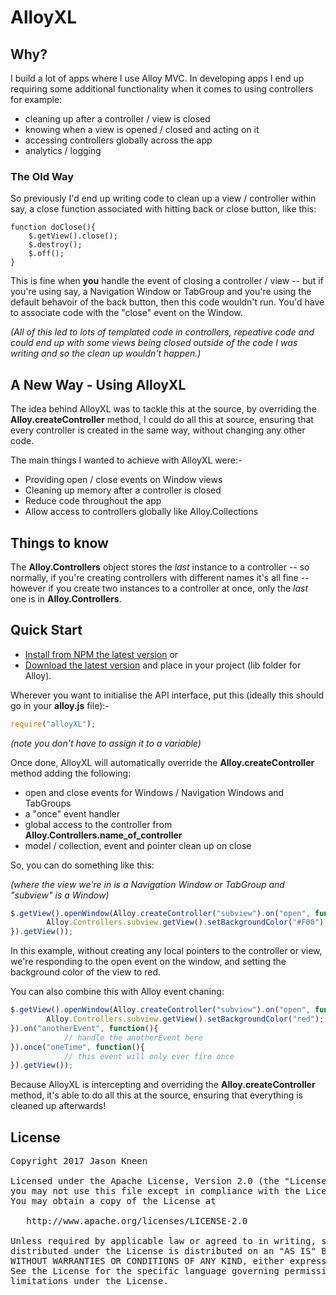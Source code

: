 # AlloyXL

## Why?

I build a lot of apps where I use Alloy MVC. In developing apps I end up requiring some additional functionality when it comes to using controllers for example:

- cleaning up after a controller / view is closed
- knowing when a view is opened / closed and acting on it
- accessing controllers globally across the app
- analytics / logging

### The Old Way

So previously I'd end up writing code to clean up a view / controller within say, a close function associated with hitting back or close button, like this:

```JS
function doClose(){
	$.getView().close();
	$.destroy();
	$.off();
}
```

This is fine when **you** handle the event of closing a controller / view -- but if you're using say, a Navigation Window or TabGroup and you're using the default behavoir of the back button, then this code wouldn't run. You'd have to associate code with the "close" event on the Window. 

_(All of this led to lots of templated code in controllers, repeative code and could end up with some views being closed outside of the code I was writing and so the clean up wouldn't happen.)_

## A New Way - Using AlloyXL

The idea behind AlloyXL was to tackle this at the source, by overriding the **Alloy.createController** method, I could do all this at source, ensuring that every controller is created in the same way, without changing any other code.

The main things I wanted to achieve with AlloyXL were:-

* Providing open / close events on Window views
* Cleaning up memory after a controller is closed
* Reduce code throughout the app
* Allow access to controllers globally like Alloy.Collections

## Things to know

The **Alloy.Controllers** object stores the *last* instance to a controller -- so normally, if you're creating controllers with different names it's all fine -- however if you create two instances to a controller at once, only the *last* one is in **Alloy.Controllers**. 

## Quick Start
* [Install from NPM the latest version](https://www.npmjs.com/package/alloyxl)
or
* [Download the latest version](https://github.com/jasonkneen/AlloyXL) and place in your project (lib folder for Alloy).

Wherever you want to initialise the API interface, put this (ideally this should go in your **alloy.js** file):-

```javascript
require("alloyXL");
```
*(note you don't have to assign it to a variable)*

Once done, AlloyXL will automatically override the **Alloy.createController** method adding the following:

- open and close events for Windows / Navigation Windows and TabGroups
- a "once" event handler
- global access to the controller from **Alloy.Controllers.name_of_controller**
- model / collection, event and pointer clean up on close

So, you can do something like this:

_(where the view we're in is a Navigation Window or TabGroup and "subview" is a Window)_

```javascript
$.getView().openWindow(Alloy.createController("subview").on("open", function(){
        Alloy.Controllers.subview.getView().setBackgroundColor("#F00");
}).getView());
```
In this example, without creating any local pointers to the controller or view, we're responding to the open event on the window, and setting the background color of the view to red.

You can also combine this with Alloy event chaning:

```javascript
$.getView().openWindow(Alloy.createController("subview").on("open", function(){
        Alloy.Controllers.subview.getView().setBackgroundColor("red");
}).on("anotherEvent", function(){
			// handle the anotherEvent here
}).once("oneTime", function(){
			// this event will only ever fire once
}).getView());
```

Because AlloyXL is intercepting and overriding the **Alloy.createController** method, it's able to do all this at the source, ensuring that everything is cleaned up afterwards!

## License

<pre>
Copyright 2017 Jason Kneen

Licensed under the Apache License, Version 2.0 (the "License");
you may not use this file except in compliance with the License.
You may obtain a copy of the License at

   http://www.apache.org/licenses/LICENSE-2.0

Unless required by applicable law or agreed to in writing, software
distributed under the License is distributed on an "AS IS" BASIS,
WITHOUT WARRANTIES OR CONDITIONS OF ANY KIND, either express or implied.
See the License for the specific language governing permissions and
limitations under the License.
</pre>
